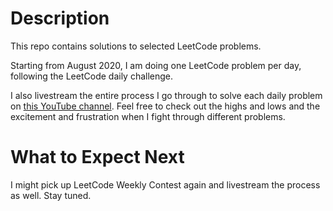 # Description

This repo contains solutions to selected LeetCode problems.

Starting from August 2020, I am doing one LeetCode problem per day, following the LeetCode daily challenge.

I also livestream the entire process I go through to solve each daily problem on [this YouTube channel](https://www.youtube.com/channel/UC_4yDtoxZMRAZQ3ynUJOiqQ). Feel free to check out the highs and lows and the excitement and frustration when I fight through different problems.

# What to Expect Next

I might pick up LeetCode Weekly Contest again and livestream the process as well. Stay tuned.